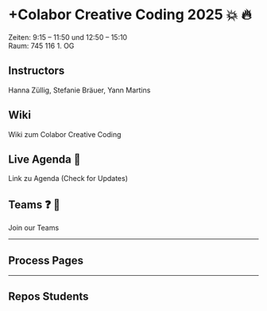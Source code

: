 # +Colabor Creative Coding 2025 :boom: :fire:

Zeiten: 9:15 – 11:50 und 12:50 – 15:10  <br/>
Raum: 745 116 1. OG

## Instructors
Hanna Züllig, Stefanie Bräuer, Yann Martins

## Wiki 
Wiki zum Colabor Creative Coding

## Live Agenda :calendar:
Link zu Agenda (Check for Updates)

## Teams :question: :speech_balloon:
Join our Teams

***
## Process Pages 

*** 
## Repos Students 
